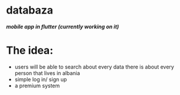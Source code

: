 # databaza
***mobile app in flutter (currently working on it)***

# **The idea**:
 * users will be able to search about every data there is about every person that lives in albania
 * simple log in/ sign up 
 * a premium system

